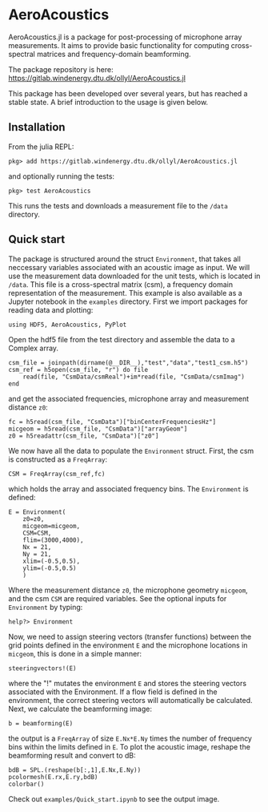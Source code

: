 # AeroAcoustics

AeroAcoustics.jl is a package for post-processing of microphone array measurements.
It aims to provide basic functionality for computing cross-spectral matrices and frequency-domain beamforming.

The package repository is here: <https://gitlab.windenergy.dtu.dk/ollyl/AeroAcoustics.jl>

This package has been developed over several years, but has reached a stable state. A brief introduction to the usage is given below.

## Installation
From the julia REPL:  
```
pkg> add https://gitlab.windenergy.dtu.dk/ollyl/AeroAcoustics.jl
```   
and optionally running the tests:  
```
pkg> test AeroAcoustics
```  
This runs the tests and downloads a measurement file to the `/data` directory.

## Quick start
The package is structured around the struct `Environment`, that takes all neccessary variables associated with an acoustic image as input. We will use the measurement data downloaded for the unit tests, which is located in `/data`. This file is a cross-spectral matrix (csm), a frequency domain representation of the measurement. This example is also available as a Jupyter notebook in the `examples` directory. First we import packages for reading data and plotting:
```
using HDF5, AeroAcoustics, PyPlot
```
Open the hdf5 file from the test directory and assemble the data to a Complex array.
```
csm_file = joinpath(dirname(@__DIR__),"test","data","test1_csm.h5")
csm_ref = h5open(csm_file, "r") do file
    read(file, "CsmData/csmReal")+im*read(file, "CsmData/csmImag")
end
```
and get the associated frequencies, microphone array and measurement distance `z0`:
```
fc = h5read(csm_file, "CsmData")["binCenterFrequenciesHz"]
micgeom = h5read(csm_file, "CsmData")["arrayGeom"]
z0 = h5readattr(csm_file, "CsmData")["z0"]
```
We now have all the data to populate the `Environment` struct. First, the csm is constructed as a `FreqArray`:
```
CSM = FreqArray(csm_ref,fc)
```
which holds the array and associated frequency bins. The `Environment` is defined:
```
E = Environment(
    z0=z0,
    micgeom=micgeom,
    CSM=CSM,
    flim=(3000,4000),
    Nx = 21,
    Ny = 21,
    xlim=(-0.5,0.5),
    ylim=(-0.5,0.5)
    )
```
Where the measurement distance `z0`, the microphone geometry `micgeom`, and the csm `CSM` are required variables. 
See the optional inputs for `Environment` by typing:
```
help?> Environment
```
Now, we need to assign steering vectors (transfer functions) between the grid points defined in the environment `E` and the microphone locations in `micgeom`, this is done in a simple manner:
```
steeringvectors!(E)
```
where the "!" mutates the environment `E` and stores the steering vectors associated with the Environment. If a flow field is defined in the environment, the correct steering vectors will automatically be calculated. Next, we calculate the beamforming image:
```
b = beamforming(E)
```
the output is a `FreqArray` of size `E.Nx*E.Ny` times the number of frequency bins within the limits defined in `E`. To plot the acoustic image, reshape the beamforming result and convert to dB:
```
bdB = SPL.(reshape(b[:,1],E.Nx,E.Ny))
pcolormesh(E.rx,E.ry,bdB)
colorbar()
```
Check out `examples/Quick_start.ipynb` to see the output image.